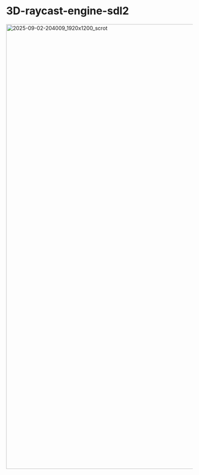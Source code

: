 # 3D-raycast-engine-sdl2

<img width="1920" height="1200" alt="2025-09-02-204009_1920x1200_scrot" src="https://github.com/user-attachments/assets/ad68ab25-2b08-4e7a-82a0-60422f1ceb06" />
